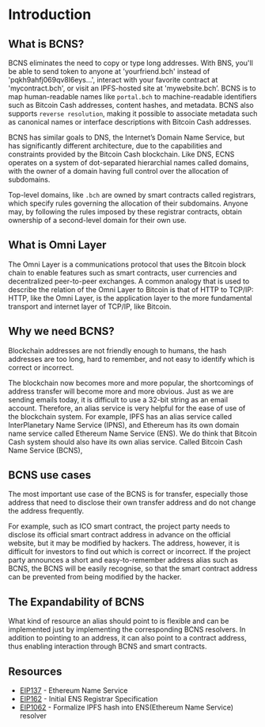 # Introduction

## What is BCNS?
BCNS eliminates the need to copy or type long addresses. With BNS, you'll be able to send token to anyone at 'yourfriend.bch' instead of 'pqkh9ahfj069qv8l6eys...', interact with your favorite contract at 'mycontract.bch', or visit an IPFS-hosted site at 'mywebsite.bch’.
BCNS is to map human-readable names like `portal.bch` to machine-readable identifiers such as Bitcoin Cash addresses, content hashes, and metadata. BCNS also supports `reverse resolution`, making it possible to associate metadata such as canonical names or interface descriptions with Bitcoin Cash addresses.

BCNS has similar goals to DNS, the Internet’s Domain Name Service, but has significantly different architecture, due to the capabilities and constraints provided by the Bitcoin Cash blockchain. Like DNS, ECNS operates on a system of dot-separated hierarchial names called domains, with the owner of a domain having full control over the allocation of subdomains.

Top-level domains, like `.bch` are owned by smart contracts called registrars, which specify rules governing the allocation of their subdomains. Anyone may, by following the rules imposed by these registrar contracts, obtain ownership of a second-level domain for their own use.

## What is Omni Layer
The Omni Layer is a communications protocol that uses the Bitcoin block chain to enable features such as smart contracts, user currencies and decentralized peer-to-peer exchanges. A common analogy that is used to describe the relation of the Omni Layer to Bitcoin is that of HTTP to TCP/IP: HTTP, like the Omni Layer, is the application layer to the more fundamental transport and internet layer of TCP/IP, like Bitcoin.

## Why we need BCNS?
Blockchain addresses are not friendly enough to humans, the hash addresses are too long, hard to remember, and not easy to identify which is correct or incorrect.  

The blockchain now becomes more and more popular, the shortcomings of address transfer will become more and more obvious. Just as we are sending emails today, it is difficult to use a 32-bit string as an email account. Therefore, an alias service is very helpful for the ease of use of the blockchain system. For example, IPFS has an alias service called InterPlanetary Name Service (IPNS), and Ethereum has its own domain name service called Ethereum Name Service (ENS). We do think that Bitcoin Cash system should also have its own alias service. Called Bitcoin Cash Name Service (BCNS),

## BCNS use cases
The most important use case of the BCNS is for transfer, especially those address that need to disclose their own transfer address and do not change the address frequently.

For example, such as ICO smart contract, the project party needs to disclose its official smart contract address in advance on the official website, but it may be modified by hackers. The address, however, it is difficult for investors to find out which is correct or incorrect. If the project party announces a short and easy-to-remember address alias such as BCNS, the BCNS will be easily recognise, so that the smart contract address can be prevented from being modified by the hacker.

## The Expandability of BCNS
What kind of resource an alias should point to is flexible and can be implemented just by implementing the corresponding BCNS resolvers. In addition to pointing to an address, it can also point to a contract address, thus enabling interaction through BCNS and smart contracts.

## Resources
- [EIP137](https://github.com/ethereum/EIPs/blob/master/EIPS/eip-137.md) - Ethereum Name Service
- [EIP162](https://github.com/ethereum/EIPs/blob/master/EIPS/eip-162.md) - Initial ENS Registrar Specification
- [EIP1062](https://github.com/ethereum/EIPs/blob/master/EIPS/eip-1062.md) - Formalize IPFS hash into ENS(Ethereum Name Service) resolver
